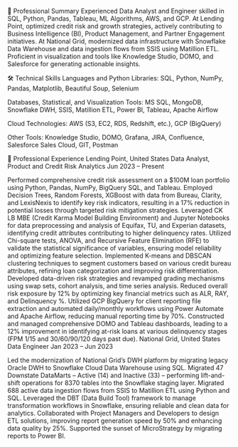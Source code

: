 💼 Professional Summary
Experienced Data Analyst and Engineer skilled in SQL, Python, Pandas, Tableau, ML Algorithms, AWS, and GCP. At Lending Point, optimized credit risk and growth strategies, actively contributing to Business Intelligence (BI), Product Management, and Partner Engagement initiatives. At National Grid, modernized data infrastructure with Snowflake Data Warehouse and data ingestion flows from SSIS using Matillion ETL. Proficient in visualization and tools like Knowledge Studio, DOMO, and Salesforce for generating actionable insights.

🛠 Technical Skills
Languages and Python Libraries:
SQL, Python, NumPy, Pandas, Matplotlib, Beautiful Soup, Selenium

Databases, Statistical, and Visualization Tools:
MS SQL, MongoDB, Snowflake DWH, SSIS, Matillion ETL, Power BI, Tableau, Apache Airflow

Cloud Technologies:
AWS (S3, EC2, RDS, Redshift, etc.), GCP (BigQuery)

Other Tools:
Knowledge Studio, DOMO, Grafana, JIRA, Confluence, Salesforce Sales Cloud, GIT, Postman

💼 Professional Experience
Lending Point, United States
Data Analyst, Product and Credit Risk Analytics
Jun 2023 – Present

Performed comprehensive credit risk assessment on a $100M loan portfolio using Python, Pandas, NumPy, BigQuery SQL, and Tableau.
Employed Decision Trees, Random Forests, XGBoost with data from Bureau, Clarity, and LexisNexis to identify key risk indicators, resulting in a 17% reduction in potential losses through targeted risk mitigation strategies.
Leveraged CK LB MBE (Credit Karma Model Building Environment) and Jupyter Notebooks for data preprocessing and analysis of Equifax, TU, and Experian datasets, identifying credit attributes contributing to higher delinquency rates.
Utilized Chi-square tests, ANOVA, and Recursive Feature Elimination (RFE) to validate the statistical significance of variables, ensuring model reliability and optimizing feature selection.
Implemented K-means and DBSCAN clustering techniques to segment customers based on various credit bureau attributes, refining loan categorization and improving risk differentiation.
Developed data-driven risk strategies and revamped grading mechanisms using swap sets, cohort analysis, and time series analysis. Reduced overall risk exposure by 12% by optimizing key financial metrics such as ALR, RAY, and Delinquency %.
Utilized GCP BigQuery for client reporting file extraction and automated daily/monthly workflows using Power Automate and Apache Airflow, reducing manual reporting time by 70%.
Constructed and managed comprehensive DOMO and Tableau dashboards, leading to a 12% improvement in identifying at-risk loans at various delinquency stages (FPM 1/15 and 30/60/90/120 days past due).
National Grid, United States
Data Engineer
Jan 2023 – Jun 2023

Led the modernization of National Grid’s DWH platform by migrating legacy Oracle DWH to Snowflake Cloud Data Warehouse using SQL.
Migrated 47 Downstate DataMarts – Active (14) and Inactive (33) – performing lift-and-shift operations for 8370 tables into the Snowflake staging layer.
Migrated 688 active data ingestion flows from SSIS to Matillion ETL using Python and SQL.
Leveraged the DBT (Data Build Tool) framework to manage transformation workflows in Snowflake, ensuring reliable and clean data for analytics.
Collaborated with Project Managers and Developers to design ETL solutions, improving report generation speed by 50% and enhancing data quality by 25%.
Supported the sunset of MicroStrategy by migrating reports to Power BI.
